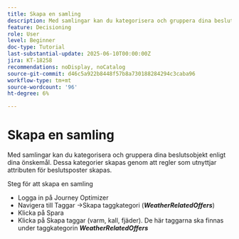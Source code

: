 ```yaml
---
title: Skapa en samling
description: Med samlingar kan du kategorisera och gruppera dina beslutsobjekt enligt dina önskemål. Dessa kategorier skapas genom att regler som utnyttjar attributen för beslutsposter skapas.
feature: Decisioning
role: User
level: Beginner
doc-type: Tutorial
last-substantial-update: 2025-06-10T00:00:00Z
jira: KT-18258
recommendations: noDisplay, noCatalog
source-git-commit: d46c5a922b8448f57b8a730188284294c3caba96
workflow-type: tm+mt
source-wordcount: '96'
ht-degree: 6%

---
```



# Skapa en samling

Med samlingar kan du kategorisera och gruppera dina beslutsobjekt enligt dina önskemål. Dessa kategorier skapas genom att regler som utnyttjar attributen för beslutsposter skapas.

Steg för att skapa en samling

* Logga in på Journey Optimizer
* Navigera till Taggar ->Skapa taggkategori (_**WeatherRelatedOffers**_)
* Klicka på Spara
* Klicka på Skapa taggar (varm, kall, fjäder). De här taggarna ska finnas under taggkategorin _**WeatherRelatedOffers**_

